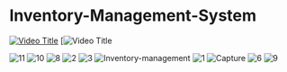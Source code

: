 ﻿# Inventory-Management-System
[![Video Title](https://user-images.githubusercontent.com/108368506/221858934-92846a8b-6ef9-48d8-8658-794552ee112c.PNG)]([https://youtu.be/_rARWnbeYuI])
[![Video Title]()

![11](https://user-images.githubusercontent.com/108368506/221858926-fa9d6ad7-7a37-4be7-9935-408b94b4b033.PNG)
![10](https://user-images.githubusercontent.com/108368506/221858929-da978752-f219-404f-8163-b528e6449e51.PNG)
![8](https://user-images.githubusercontent.com/108368506/221858932-731a3a1c-a8c9-4199-9ff2-1538ae0d127b.PNG)
![2](https://user-images.githubusercontent.com/108368506/221858934-92846a8b-6ef9-48d8-8658-794552ee112c.PNG)
![3](https://user-images.githubusercontent.com/108368506/221858936-a0970074-a7a3-481d-89b6-85645e4645ea.PNG)
![Inventory-management](https://user-images.githubusercontent.com/108368506/221858937-ff475590-992d-48a4-b091-d75f48c55c83.png)
![1](https://user-images.githubusercontent.com/108368506/221858943-381e4fe9-c715-40af-bcb9-e66f36d60cce.PNG)
![Capture](https://user-images.githubusercontent.com/108368506/221858945-25ce58f7-4738-488a-a834-2bcccf009812.PNG)
![6](https://user-images.githubusercontent.com/108368506/221858948-bd59be61-7a15-4ee9-a757-e9dbce167c61.PNG)
![9](https://user-images.githubusercontent.com/108368506/221858951-86eeb2be-7afe-445e-a2e0-8fb19835573f.PNG)
